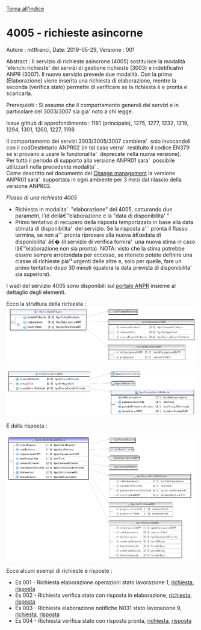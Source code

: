[Torna all'indice](../index.md)

# 4005 - richieste asincorne #

Autore : mttfranci, Date: 2019-05-29, Versione : 001

Abstract : 
Il servizio di richieste asincrone (4005) sostituisce la modalit&agrave; 'elenchi richieste' dei servizi di gestione richieste (3003) e indetificativi ANPR (3007). Il nuovo servizio prevede due modalit&agrave;. Con la prima (Elaborazione) viene inserita una richiesta di elaborazione, mentre la seconda (verifica stato) permette di verificare se la richiesta &egrave; e pronta e scaricarla.


Prerequisiti : Si assume che il comportamento generali dei servizi e in particolare del 3003/3007 sia gia' noto a chi legge.  

Issue github di approfondimento : 1161 (principale), 1275, 1277, 1232, 1219, 1294, 1301, 1260, 1227, 1198  


Il comportamento dei servizi 3003/3005/3007 cambiera'  solo invocandoli con il codDestintario ANPR02 (in tal caso verra'  restituito il codice EN379 se si provano a usare le funzionalita'  deprecate nella nuova versione).  
Per tutto il periodo di supporto alla versione ANPR01 sara'  possibile utilizzarli nella precedente modalita' .  
Come descritto nel documento del [Change management](https://github.com/italia/anpr/blob/master/src/change-management/change-management.md) la versione ANPR01 sara'  supportata in ogni ambiente per 3 mesi dal rilascio della versione ANPR02.  



*Flusso di una richiesta 4005*
- Richiesta in modalita'  "elaborazione" del 4005, catturando due parametri, l'id dellâ€™elaborazione e la "data di disponibilita' "
- Primo tentativo di recupero della risposta temporizzato in base alla data stimata di disponibilita'  del servizio. Se la risposta a'¨ pronta il flusso termina, se non a'¨ pronta riprovare alla nuova â€œdata di disponibilita' â€� (il servizio di verifica fornira'  una nuova stima in caso lâ€™elaborazione non sia pronta).
NOTA: visto che la stima potrebbe essere sempre arrotondata per eccesso, se ritenete potete definire una classe di richieste pia'¹ urgenti delle altre e, solo per quelle, fare un primo tentativo dopo 30 minuti (qualora la data prevista di disponibilita'  sia superiore).


I wsdl del servizio 4005 sono disponibili sul [portale ANPR](https://www.anpr.interno.it/portale/documentazione-tecnica) insieme al dettaglio degli elementi. 


Ecco la struttura della richiesta : 
![image](4005_001.png)  

![image](4005_002.png)  



E della risposta : 

![image](4005_003.png)  



Ecco alcuni esempi di richieste e risposte : 
- Es 001 - Richiesta elaborazione operazioni stato lavorazione 1, [richiesta](4005_ex_001_req_elabora.xml), [risposta](4005_ex_001_res_elabora.xml)  
- Es 002 - Richiesta verifica stato con risposta in elaborazione, [richiesta](4005_ex_002_req_verifica.xml), [risposta](4005_ex_002_res_verifica.xml)  
- Es 003 - Richiesta elaborazione notifiche N031 stato lavorazione 9, [richiesta](4005_ex_003_req_elabora.xml), [risposta](4005_ex_003_res_elabora.xml)  
- Es 004 - Richiesta verifica stato con risposta pronta, [richiesta](4005_ex_004_req_verifica.xml), [risposta](4005_ex_004_res_verifica.xml)  

